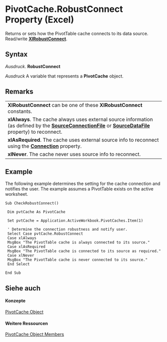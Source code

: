 
# PivotCache.RobustConnect Property (Excel)

Returns or sets how the PivotTable cache connects to its data source. Read/write  **[XlRobustConnect](124b8c0f-5120-043e-f226-80d0a7fefe15.md)**.


## Syntax

 _Ausdruck_. **RobustConnect**

 _Ausdruck_ A variable that represents a **PivotCache** object.


## Remarks




||
|:-----|
|**XlRobustConnect** can be one of these **XlRobustConnect** constants.|
|**xlAlways**. The cache always uses external source information (as defined by the **[SourceConnectionFile](87755bde-3c43-3520-24f7-2c778a225b18.md)** or **[SourceDataFile](1b90ee17-45c1-3c96-33e3-ec6c5515d9ee.md)** property) to reconnect.|
|**xlAsRequired**. The cache uses external source info to reconnect using the **[Connection](5d4b07f2-dad9-4c90-ec92-094dac95a086.md)** property.|
|**xlNever**. The cache never uses source info to reconnect.|

## Example

The following example determines the setting for the cache connection and notifies the user. The example assumes a PivotTable exists on the active worksheet.


```
Sub CheckRobustConnect() 
 
 Dim pvtCache As PivotCache 
 
 Set pvtCache = Application.ActiveWorkbook.PivotCaches.Item(1) 
 
 ' Determine the connection robustness and notify user. 
 Select Case pvtCache.RobustConnect 
 Case xlAlways 
 MsgBox "The PivotTable cache is always connected to its source." 
 Case xlAsRequired 
 MsgBox "The PivotTable cache is connected to its source as required." 
 Case xlNever 
 MsgBox "The PivotTable cache is never connected to its source." 
 End Select 
 
End Sub
```


## Siehe auch


#### Konzepte


[PivotCache Object](c3d84ef1-f9e6-b1bc-cbf0-3ba8dfe17439.md)
#### Weitere Ressourcen


[PivotCache Object Members](http://msdn.microsoft.com/library/113f1109-e1c9-2c6e-0581-9fba82f278dc%28Office.15%29.aspx)
